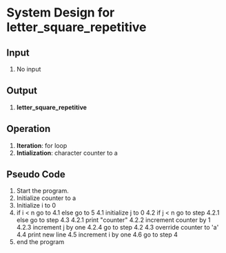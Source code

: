# System Design for letter_square_repetitive

## Input
1. No input

## Output
1. **letter_square_repetitive**

## Operation
1. **Iteration**: for loop
2. **Intialization**: character counter to a

## Pseudo Code
1. Start the program.
2. Initialize counter to a
3. Initialize i to 0
4. if i < n go to 4.1 else go to 5
    4.1 initialize j to 0
    4.2 if j < n go to step 4.2.1 else go to step 4.3
        4.2.1 print "counter"
        4.2.2 increment counter by 1
        4.2.3 increment j by one 
        4.2.4 go to step 4.2
    4.3 override counter to 'a'
    4.4 print new line
    4.5 increment i by one
    4.6 go to step 4
5. end the program
